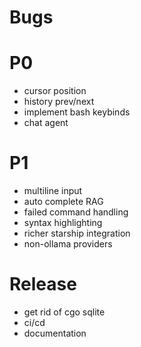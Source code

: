 # Bugs

# P0

- cursor position
- history prev/next
- implement bash keybinds
- chat agent

# P1

- multiline input
- auto complete RAG
- failed command handling
- syntax highlighting
- richer starship integration
- non-ollama providers

# Release

- get rid of cgo sqlite
- ci/cd
- documentation
